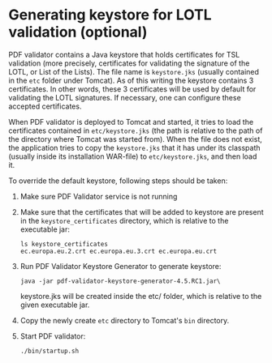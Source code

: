 # Generating keystore for LOTL validation (optional)

PDF validator contains a Java keystore that holds certificates for TSL
validation (more precisely, certificates for validating the signature of
the LOTL, or List of the Lists). The file name is `keystore.jks`
(usually contained in the `etc` folder under Tomcat). As of this writing
the keystore contains 3 certificates. In other words, these 3
certificates will be used by default for validating the LOTL signatures.
If necessary, one can configure these accepted certificates.

When PDF validator is deployed to Tomcat and started, it tries to load
the certificates contained in `etc/keystore.jks` (the path is relative
to the path of the directory where Tomcat was started from). When the
file does not exist, the application tries to copy the `keystore.jks`
that it has under its classpath (usually inside its installation
WAR-file) to `etc/keystore.jks`, and then load it.

To override the default keystore, following steps should be taken:

1.  Make sure PDF Validator service is not running
2.  Make sure that the certificates that will be added to keystore are
    present in the `keystore_certificates` directory, which is relative
    to the executable jar:

    	ls keystore_certificates
    	ec.europa.eu.2.crt ec.europa.eu.3.crt ec.europa.eu.crt

3.  Run PDF Validator Keystore Generator to generate keystore:

		java -jar pdf-validator-keystore-generator-4.5.RC1.jar\

    keystore.jks will be created inside the etc/ folder, which is
    relative to the given executable jar.

4.  Copy the newly create `etc` directory to Tomcat's `bin` directory.
5.  Start PDF validator:

	    ./bin/startup.sh


